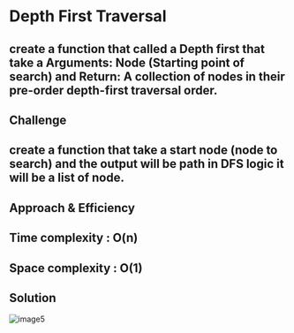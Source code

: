 # Depth First Traversal
<!-- Short summary or background information -->
## create a function that called a Depth first that take a Arguments: Node (Starting point of search) and Return: A collection of nodes in their pre-order depth-first traversal order.

## Challenge

<!-- Description of the challenge -->
## create a function that take a start node (node to  search) and the output will be path in DFS logic   it will be  a list of node.

## Approach & Efficiency
<!-- What approach did you take? Why? What is the Big O space/time for this approach? -->

## Time complexity : O(n)
## Space complexity : O(1)


## Solution

![image5](graph_business_trip.jpg)
